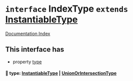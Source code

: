 # `interface` IndexType `extends` [InstantiableType](../interface.InstantiableType/README.md)

[Documentation Index](../README.md)

## This interface has

- property [type](#-type-instantiabletype--unionorintersectiontype)


#### 📄 type: [InstantiableType](../interface.InstantiableType/README.md) | [UnionOrIntersectionType](../interface.UnionOrIntersectionType/README.md)



